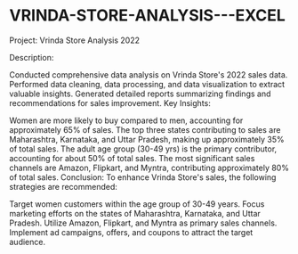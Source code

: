 # VRINDA-STORE-ANALYSIS---EXCEL

Project: Vrinda Store Analysis 2022

Description:

Conducted comprehensive data analysis on Vrinda Store's 2022 sales data.
Performed data cleaning, data processing, and data visualization to extract valuable insights.
Generated detailed reports summarizing findings and recommendations for sales improvement.
Key Insights:

Women are more likely to buy compared to men, accounting for approximately 65% of sales.
The top three states contributing to sales are Maharashtra, Karnataka, and Uttar Pradesh, making up approximately 35% of total sales.
The adult age group (30-49 yrs) is the primary contributor, accounting for about 50% of total sales.
The most significant sales channels are Amazon, Flipkart, and Myntra, contributing approximately 80% of total sales.
Conclusion:
To enhance Vrinda Store's sales, the following strategies are recommended:

Target women customers within the age group of 30-49 years.
Focus marketing efforts on the states of Maharashtra, Karnataka, and Uttar Pradesh.
Utilize Amazon, Flipkart, and Myntra as primary sales channels.
Implement ad campaigns, offers, and coupons to attract the target audience.

